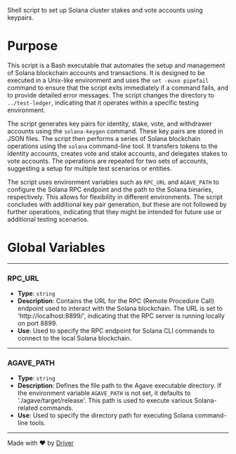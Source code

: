 <!--------------------------------------------------------------------------------->
<!-- IMPORTANT: This file is auto-generated by Driver (https://driver.ai). -------->
<!-- Manual edits may be overwritten on future commits. --------------------------->
<!--------------------------------------------------------------------------------->

Shell script to set up Solana cluster stakes and vote accounts using keypairs.

# Purpose
This script is a Bash executable that automates the setup and management of Solana blockchain accounts and transactions. It is designed to be executed in a Unix-like environment and uses the `set -euxo pipefail` command to ensure that the script exits immediately if a command fails, and to provide detailed error messages. The script changes the directory to `../test-ledger`, indicating that it operates within a specific testing environment.

The script generates key pairs for identity, stake, vote, and withdrawer accounts using the `solana-keygen` command. These key pairs are stored in JSON files. The script then performs a series of Solana blockchain operations using the `solana` command-line tool. It transfers tokens to the identity accounts, creates vote and stake accounts, and delegates stakes to vote accounts. The operations are repeated for two sets of accounts, suggesting a setup for multiple test scenarios or entities.

The script uses environment variables such as `RPC_URL` and `AGAVE_PATH` to configure the Solana RPC endpoint and the path to the Solana binaries, respectively. This allows for flexibility in different environments. The script concludes with additional key pair generation, but these are not followed by further operations, indicating that they might be intended for future use or additional testing scenarios.
# Global Variables

---
### RPC\_URL
- **Type**: `string`
- **Description**: Contains the URL for the RPC (Remote Procedure Call) endpoint used to interact with the Solana blockchain. The URL is set to 'http://localhost:8899/', indicating that the RPC server is running locally on port 8899.
- **Use**: Used to specify the RPC endpoint for Solana CLI commands to connect to the local Solana blockchain.


---
### AGAVE\_PATH
- **Type**: `string`
- **Description**: Defines the file path to the Agave executable directory. If the environment variable `AGAVE_PATH` is not set, it defaults to './agave/target/release'. This path is used to execute various Solana-related commands.
- **Use**: Used to specify the directory path for executing Solana command-line tools.



---
Made with ❤️ by [Driver](https://www.driver.ai/)